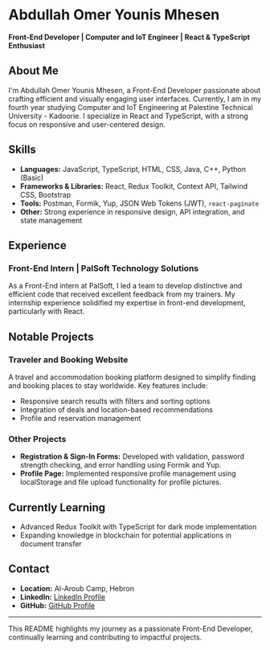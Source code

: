 # Abdullah Omer Younis Mhesen

**Front-End Developer | Computer and IoT Engineer | React & TypeScript Enthusiast**

## About Me

I'm Abdullah Omer Younis Mhesen, a Front-End Developer passionate about crafting efficient and visually engaging user interfaces. Currently, I am in my fourth year studying Computer and IoT Engineering at Palestine Technical University - Kadoorie. I specialize in React and TypeScript, with a strong focus on responsive and user-centered design.

## Skills

- **Languages:** JavaScript, TypeScript, HTML, CSS, Java, C++, Python (Basic)
- **Frameworks & Libraries:** React, Redux Toolkit, Context API, Tailwind CSS, Bootstrap
- **Tools:** Postman, Formik, Yup, JSON Web Tokens (JWT), `react-paginate`
- **Other:** Strong experience in responsive design, API integration, and state management

## Experience

### Front-End Intern | PalSoft Technology Solutions
As a Front-End intern at PalSoft, I led a team to develop distinctive and efficient code that received excellent feedback from my trainers. My internship experience solidified my expertise in front-end development, particularly with React.

## Notable Projects

### Traveler and Booking Website
A travel and accommodation booking platform designed to simplify finding and booking places to stay worldwide. Key features include:
- Responsive search results with filters and sorting options
- Integration of deals and location-based recommendations
- Profile and reservation management

### Other Projects
- **Registration & Sign-In Forms:** Developed with validation, password strength checking, and error handling using Formik and Yup.
- **Profile Page:** Implemented responsive profile management using localStorage and file upload functionality for profile pictures.

## Currently Learning

- Advanced Redux Toolkit with TypeScript for dark mode implementation
- Expanding knowledge in blockchain for potential applications in document transfer

## Contact

- **Location:** Al-Aroub Camp, Hebron
- **LinkedIn:** [LinkedIn Profile](https://www.linkedin.com/in/abdalla-mhesen-72645a315/)
- **GitHub:** [GitHub Profile](https://github.com/mhesen2024)

---

This README highlights my journey as a passionate Front-End Developer, continually learning and contributing to impactful projects.
